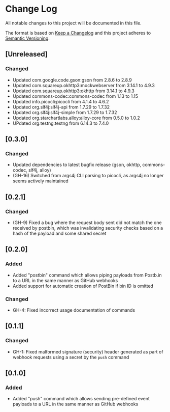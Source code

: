 # Change Log
All notable changes to this project will be documented in this file.

The format is based on [Keep a Changelog](http://keepachangelog.com/)
and this project adheres to [Semantic Versioning](http://semver.org/).

## [Unreleased]
### Changed
- Updated com.google.code.gson:gson from 2.8.6 to 2.8.9
- Updated com.squareup.okhttp3:mockwebserver from 3.14.1 to 4.9.3
- Updated com.squareup.okhttp3:okhttp from 3.14.1 to 4.9.3
- Updated commons-codec:commons-codec from 1.13 to 1.15
- Updated info.picocli:picocli from 4.1.4 to 4.6.2
- Updated org.slf4j:slf4j-api from 1.7.29 to 1.7.32
- Updated org.slf4j:slf4j-simple from 1.7.29 to 1.7.32
- Updated org.starchartlabs.alloy:alloy-core from 0.5.0 to 1.0.2
- UPdated org.testng:testng from 6.14.3 to 7.4.0

## [0.3.0]
### Changed
- Updated dependencies to latest bugfix release (gson, okhttp, commons-codec, slf4j, alloy)
- (GH-16) Switched from args4j CLI parsing to picocli, as args4j no longer seems actively maintained

## [0.2.1]
### Changed
- (GH-9) Fixed a bug where the request body sent did not match the one received by postbin, which was invalidating security checks based on a hash of the payload and some shared secret

## [0.2.0]
### Added
- Added "postbin" command which allows piping payloads from Postb.in to a URL in the same manner as GitHub webhooks
- Added support for automatic creation of PostBin if bin ID is omitted

### Changed
- GH-4: Fixed incorrect usage documentation of commands

## [0.1.1]
### Changed
- GH-1: Fixed malformed signature (security) header generated as part of webhook requests using a secret by the `push` command

## [0.1.0]
### Added
- Added "push" command which allows sending pre-defined event payloads to a URL in the same manner as GitHub webhooks